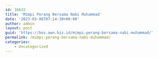 ```yaml
---
id: 16632
title: 'Mimpi Perang Bersama Nabi Muhammad'
date: '2023-03-06T07:14:30+00:00'
author: admin
layout: post
guid: 'https://bos.awn.biz.id/mimpi-perang-bersama-nabi-muhammad/'
permalink: /mimpi-perang-bersama-nabi-muhammad/
categories:
    - Uncategorized
---
```


